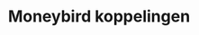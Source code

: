 ---
title: Moneybird koppelingen
key: moneybird
image: /images/@stock/moneybird-koppelingen.png
link_to: /applications/moneybird
klass: boekhoud facturatie
layout: application
---